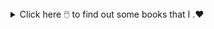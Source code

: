 <details>
  
<summary> Click here 🖱️ to find out some books that I .❤️ </summary>
  
* ⭐Metamorphosis by Franz Kafka 📖 
  * ▶️ One of Kafka's best-known works, The Metamorphosis tells the story of salesman Gregor Samsa who wakes one morning to find himself inexplicably transformed into a huge insect     (German ungeheures Ungeziefer, literally "monstrous vermin"), subsequently struggling to adjust to this new condition. 
      
* ⭐Catch 22 by Joseph Heller 📖 
  * ▶️Catch-22, satirical novel by American writer Joseph Heller, published in 1961. The work centres on Captain John Yossarian, an American bombardier stationed on a Mediterranean         island during World War II, and chronicles his desperate attempts to stay alive. 
     
* ⭐Crime and Punishment by Fyodor Dostoyevsky 📖 
  * ▶️Crime and Punishment focuses on the mental anguish and moral dilemmas of Rodion Raskolnikov, an impoverished ex-student in Saint Petersburg who formulates a plan to kill an     unscrupulous pawnbroker for her money.      
  
</details>
